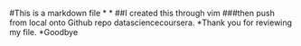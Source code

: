 #This is a markdown file
*
*
##I created this through vim
###then push from local onto Github repo datasciencecoursera.
*Thank you for reviewing my file.
*Goodbye
